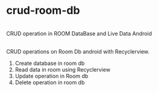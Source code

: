 # crud-room-db
<br>
CRUD operation in ROOM DataBase and Live Data Android
<br>
<br>

CRUD operations on Room Db android with Recyclerview.
<br>

1. Create database in room db 
2. Read data in room using Recyclerview
3. Update operation in Room db 
4. Delete operation in room db

